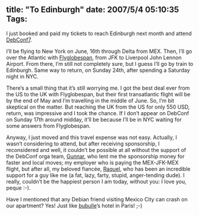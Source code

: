 title: "To Edinburgh"
date: 2007/5/4 05:10:35
Tags: 
---
<p>I just booked and paid my tickets to reach Edinburgh next month and attend <a href="http://debconf7.debconf.org/" target="_blank">DebConf7</a>.</p>

<p>I’ll be flying to New York on June, 16th through Delta from MEX. Then, I’ll go over the Atlantic with <a href="http://en.wikipedia.org/wiki/Flyglobespan" target="_blank">Flyglobespan</a>, from JFK to Liverpool John Lennon Airport. From there, I’m still not completely sure, but I guess I’ll go by train to Edinburgh. Same way to return, on Sunday 24th, after spending a Saturday night in NYC.</p>

<p>There’s a small thing that it’s still worrying me. I got the best deal ever from the US to the UK with Flyglobespan, but their first transatlantic flight will be by the end of May and I’m travelling in the middle of June. So, I’m bit skeptical on the matter. But reaching the UK from the US for only 550 USD, return, was impressive and I took the chance. If I don’t appear on DebConf on Sunday 17th around midday, it’ll be because I’ll be in NYC waiting for some answers from Flyglobespan.</p>

<p>Anyway, I just moved and this travel expense was not easy. Actually, I wasn’t considering to attend, but after receiving sponsorship, I reconsidered and well, it couldn’t be possible at all without the support of the DebConf orga team, <a href="http://www.gwolf.org/" target="_blank">Gunnar</a>, who lent me the sponsorship money for faster and local moves; my employer who is paying the MEX-JFK-MEX flight, but after all, my beloved fiancée, <a href="http://www.maggit.com.mx/" target="_blank">Raquel</a>, who has been an incredible support for a guy like me (a fat, lazy, farty, stupid, anger-tending dude). I really, couldn’t be the happiest person I am today, without you: I love you, peque :-).</p>

<p>Have I mentioned that any Debian friend visiting Mexico City can crash on our apartment? Yes! Just like <a href="http://www.perrier.eu.org/weblog/" target="_blank">bubulle</a>’s hotel in Paris! ;-)</p>

